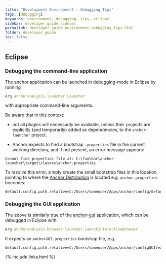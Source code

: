 ```yaml
---
title: "Development Environment - Debugging Tips"
tags: [debugging]
keywords: environment, debugging, tips, eclipse
sidebar: developer_guide_sidebar
permalink: developer_guide_environment_debugging_tips.html
folder: developer_guide
toc: false
---
```


## Eclipse

### Debugging the command-line application

The anchor application can be launched in debugging-mode in Eclipse by running

```javascript
org.anchoranalysis.launcher.Launcher
```

with appropriate command-line arguments.

Be aware that in this context:

- not all plugins will necessarily be available, unless their projects are explicitly (and temporarily) added as dependencies, to the `anchor-launcher` project.

- Anchor expects to find a bootstrap `.properties` file in the current working directory, and if not present, an error message appears:

```none
Cannot find properties file at: C:\foo\bar\anchor-launcher\target\classes\anchor.properties
```

To resolve this error, simply create the small bootstrap files in this location, pointing to where the [Anchor Distribution](/developer_guide_anchor_distribution.html) is located e.g. `anchor.properties` becomes:

```none
default.config.path.relative=C:/Users/someuser/Apps/anchor/config/defaultExperiment.xml
```

### Debugging the GUI application

The above is similarly true of the [anchor-gui](developer_guide_repositories_anchor_gui.html) application, which can be debugged in Eclipse with:

```javascript
org.anchoranalysis.browser.launcher.LaunchInteractiveBrowser
```

It expects an `anchorGUI.properties` bootstrap file, e.g.

```none
default.config.path.relative=C:/Users/someuser/Apps/anchor/configGUI/experiment.xml
```

{% include links.html %}